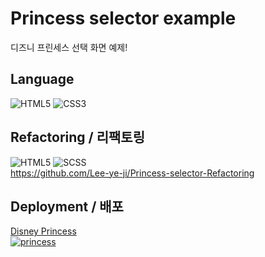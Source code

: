# Princess selector example

디즈니 프린세스 선택 화면 예제!

## Language
![HTML5](https://img.shields.io/badge/-HTML5-000000?style=flat&logo=html5&color=white) ![CSS3](https://img.shields.io/badge/-CSS-000000?style=flat&logo=css3&color=orange)

## Refactoring / 리팩토링
![HTML5](https://img.shields.io/badge/-HTML5-000000?style=flat&logo=html5&color=white) ![SCSS](https://img.shields.io/badge/-SCSS-fffff?style=flat&logo=scss&color=pink)<br>
https://github.com/Lee-ye-ji/Princess-selector-Refactoring

## Deployment / 배포
[Disney Princess <br> ![princess](https://user-images.githubusercontent.com/59958929/122672970-4e972900-d209-11eb-8cee-10a48c82a6eb.jpg)](https://lee-ye-ji.github.io/Princess-selector/)
